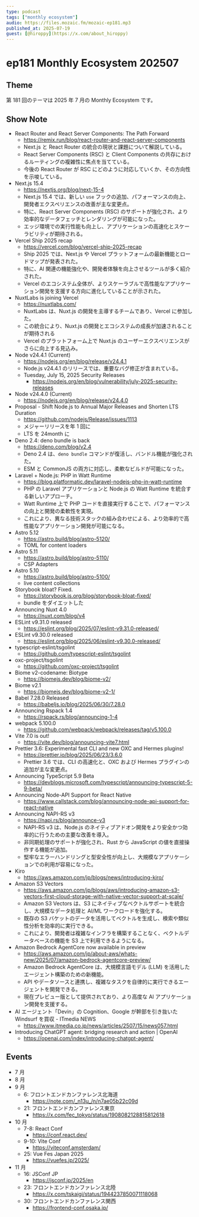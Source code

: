 ```yaml
---
type: podcast
tags: ["monthly ecosystem"]
audio: https://files.mozaic.fm/mozaic-ep181.mp3
published_at: 2025-07-19
guest: [@hiroppy](https://x.com/about_hiroppy)
---
```


# ep181 Monthly Ecosystem 202507

## Theme

第 181 回のテーマは 2025 年 7 月の Monthly Ecosystem です。


## Show Note

- React Router and React Server Components: The Path Forward
  - https://remix.run/blog/react-router-and-react-server-components
  - Next.js と React Router の統合の現状と課題について解説している。
  - React Server Components (RSC) と Client Components の共存におけるルーティングの複雑性に焦点を当てている。
  - 今後の React Router が RSC にどのように対応していくか、その方向性を示唆している。
- Next.js 15.4
  - https://nextjs.org/blog/next-15-4
  - Next.js 15.4 では、新しい `use` フックの追加、パフォーマンスの向上、開発者エクスペリエンスの改善が主な変更点。
  - 特に、React Server Components (RSC) のサポートが強化され、より効率的なデータフェッチとレンダリングが可能になった。
  - エッジ環境での実行性能も向上し、アプリケーションの高速化とスケーラビリティが期待される。
- Vercel Ship 2025 recap
  - https://vercel.com/blog/vercel-ship-2025-recap
  - Ship 2025 では、Next.js や Vercel プラットフォームの最新機能とロードマップが発表された。
  - 特に、AI 関連の機能強化や、開発者体験を向上させるツールが多く紹介された。
  - Vercel のエコシステム全体が、よりスケーラブルで高性能なアプリケーション開発を支援する方向に進化していることが示された。
- NuxtLabs is joining Vercel
  - https://nuxtlabs.com/
  - NuxtLabs は、Nuxt.js の開発を主導するチームであり、Vercel に参加した。
  - この統合により、Nuxt.js の開発とエコシステムの成長が加速されることが期待される
  - Vercel のプラットフォーム上で Nuxt.js のユーザーエクスペリエンスがさらに向上する見込み。
- Node v24.4.1 (Current)
  - https://nodejs.org/en/blog/release/v24.4.1
  - Node.js v24.4.1 のリリースでは、重要なバグ修正が含まれている。
  - Tuesday, July 15, 2025 Security Releases
    - https://nodejs.org/en/blog/vulnerability/july-2025-security-releases
- Node v24.4.0 (Current)
  - https://nodejs.org/en/blog/release/v24.4.0
- Proposal - Shift Node.js to Annual Major Releases and Shorten LTS Duration
  - https://github.com/nodejs/Release/issues/1113
  - メジャーリリースを年 1 回に
  - LTS を 24month に
- Deno 2.4: deno bundle is back
  - https://deno.com/blog/v2.4
  - Deno 2.4 は、`deno bundle` コマンドが復活し、バンドル機能が強化された。
  - ESM と CommonJS の両方に対応し、柔軟なビルドが可能になった。
- Laravel + Node.js: PHP in Watt Runtime
  - https://blog.platformatic.dev/laravel-nodejs-php-in-watt-runtime
  - PHP の Laravel アプリケーションと Node.js の Watt Runtime を統合する新しいアプローチ。
  - Watt Runtime 上で PHP コードを直接実行することで、パフォーマンスの向上と開発の柔軟性を実現。
  - これにより、異なる技術スタックの組み合わせによる、より効率的で高性能なアプリケーション開発が可能になる。
- Astro 5.12
  - https://astro.build/blog/astro-5120/
  - TOML for content loaders
- Astro 5.11
  - https://astro.build/blog/astro-5110/
  - CSP Adapters
- Astro 5.10
  - https://astro.build/blog/astro-5100/
  - live content collections
- Storybook bloat? Fixed.
  - https://storybook.js.org/blog/storybook-bloat-fixed/
  - bundle をダイエットした
- Announcing Nuxt 4.0
  - https://nuxt.com/blog/v4
- ESLint v9.31.0 released
  - https://eslint.org/blog/2025/07/eslint-v9.31.0-released/
- ESLint v9.30.0 released
  - https://eslint.org/blog/2025/06/eslint-v9.30.0-released/
- typescript-eslint/tsgolint
  - https://github.com/typescript-eslint/tsgolint
- oxc-project/tsgolint
  - https://github.com/oxc-project/tsgolint
- Biome v2-codename: Biotype
  - https://biomejs.dev/blog/biome-v2/
- Biome v2.1
  - https://biomejs.dev/blog/biome-v2-1/
- Babel 7.28.0 Released
  - https://babeljs.io/blog/2025/06/30/7.28.0
- Announcing Rspack 1.4
  - https://rspack.rs/blog/announcing-1-4
- webpack 5.100.0
  - https://github.com/webpack/webpack/releases/tag/v5.100.0
- Vite 7.0 is out!
  - https://vite.dev/blog/announcing-vite7.html
- Prettier 3.6: Experimental fast CLI and new OXC and Hermes plugins!
  - https://prettier.io/blog/2025/06/23/3.6.0
  - Prettier 3.6 では、CLI の高速化と、OXC および Hermes プラグインの追加が主な変更点。
- Announcing TypeScript 5.9 Beta
  - https://devblogs.microsoft.com/typescript/announcing-typescript-5-9-beta/
- Announcing Node-API Support for React Native
  - https://www.callstack.com/blog/announcing-node-api-support-for-react-native
- Announcing NAPI-RS v3
  - https://napi.rs/blog/announce-v3
  - NAPI-RS v3 は、Node.js のネイティブアドオン開発をより安全かつ効率的に行うための主要な改善を導入。
  - 非同期処理のサポートが強化され、Rust から JavaScript の値を直接操作する機能が追加。
  - 堅牢なエラーハンドリングと型安全性が向上し、大規模なアプリケーションでの利用が容易になった。
- Kiro
  - https://aws.amazon.com/jp/blogs/news/introducing-kiro/
- Amazon S3 Vectors
  - https://aws.amazon.com/jp/blogs/aws/introducing-amazon-s3-vectors-first-cloud-storage-with-native-vector-support-at-scale/
  - Amazon S3 Vectors は、S3 にネイティブなベクトルサポートを統合し、大規模なデータ処理と AI/ML ワークロードを強化する。
  - 既存の S3 バケットのデータを活用してベクトルを生成し、検索や類似性分析を効率的に実行できる。
  - これにより、開発者は複雑なインフラを構築することなく、ベクトルデータベースの機能を S3 上で利用できるようになる。
- Amazon Bedrock AgentCore now available in preview
  - https://aws.amazon.com/jp/about-aws/whats-new/2025/07/amazon-bedrock-agentcore-preview/
  - Amazon Bedrock AgentCore は、大規模言語モデル (LLM) を活用したエージェント構築のための新機能。
  - API やデータソースと連携し、複雑なタスクを自律的に実行できるエージェントを開発できる。
  - 現在プレビュー版として提供されており、より高度な AI アプリケーション開発を支援する。
- AI エージェント「Devin」の Cognition、Google が幹部を引き抜いた Windsurf を買収 - ITmedia NEWS
  - https://www.itmedia.co.jp/news/articles/2507/15/news057.html
- Introducing ChatGPT agent: bridging research and action | OpenAI
  - https://openai.com/index/introducing-chatgpt-agent/


## Events

- 7 月
- 8 月
- 9 月
  - 6: フロントエンドカンファレンス北海道
    - https://note.com/_n13u_/n/n7ae05b22c09d
  - 21: フロントエンドカンファレンス東京
    - https://x.com/fec_tokyo/status/1908082128815812618
- 10 月
  - 7-8: React Conf
    - https://conf.react.dev/
  - 9-10: Vite Conf
    - https://viteconf.amsterdam/
  - 25: Vue Fes Japan 2025
    - https://vuefes.jp/2025/
- 11 月
  - 16: JSConf JP
    - https://jsconf.jp/2025/en
  - 23: フロントエンドカンファレンス北陸
    - https://x.com/tskaigi/status/1944237850071118068
  - 30: フロントエンドカンファレンス関西
    - https://frontend-conf.osaka.jp/